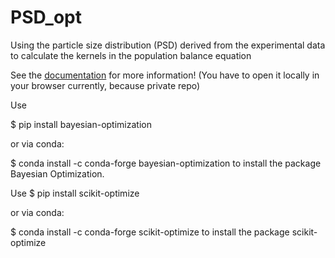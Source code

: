 # PSD_opt
Using the particle size distribution (PSD) derived from the experimental data to calculate the kernels in the population balance equation 

See the [documentation](docs/_build/html/index.html) for more information! (You have to open it locally in your browser currently, because private repo)

Use 

$ pip install bayesian-optimization

or  via conda:

$ conda install -c conda-forge bayesian-optimization
to install the package Bayesian Optimization.  

Use
$ pip install scikit-optimize

or via conda:

$ conda install -c conda-forge scikit-optimize
to install the package scikit-optimize

